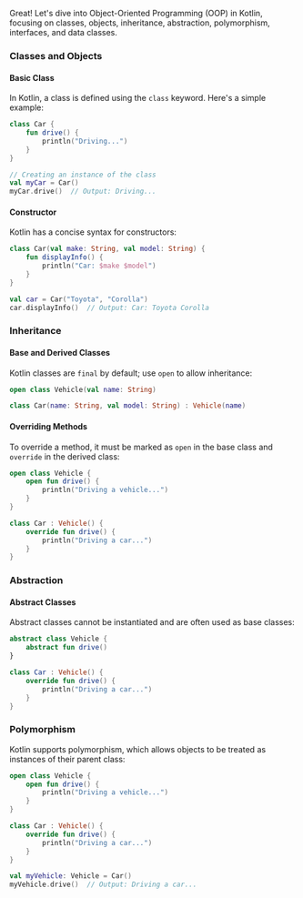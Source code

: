 Great! Let's dive into Object-Oriented Programming (OOP) in Kotlin, focusing on classes, objects, inheritance, abstraction, polymorphism, interfaces, and data classes. 

### Classes and Objects

#### Basic Class
In Kotlin, a class is defined using the `class` keyword. Here's a simple example:

```kotlin
class Car {
    fun drive() {
        println("Driving...")
    }
}

// Creating an instance of the class
val myCar = Car()
myCar.drive()  // Output: Driving...
```

#### Constructor
Kotlin has a concise syntax for constructors:

```kotlin
class Car(val make: String, val model: String) {
    fun displayInfo() {
        println("Car: $make $model")
    }
}

val car = Car("Toyota", "Corolla")
car.displayInfo()  // Output: Car: Toyota Corolla
```

### Inheritance

#### Base and Derived Classes
Kotlin classes are `final` by default; use `open` to allow inheritance:

```kotlin
open class Vehicle(val name: String)

class Car(name: String, val model: String) : Vehicle(name)
```

#### Overriding Methods
To override a method, it must be marked as `open` in the base class and `override` in the derived class:

```kotlin
open class Vehicle {
    open fun drive() {
        println("Driving a vehicle...")
    }
}

class Car : Vehicle() {
    override fun drive() {
        println("Driving a car...")
    }
}
```

### Abstraction

#### Abstract Classes
Abstract classes cannot be instantiated and are often used as base classes:

```kotlin
abstract class Vehicle {
    abstract fun drive()
}

class Car : Vehicle() {
    override fun drive() {
        println("Driving a car...")
    }
}
```

### Polymorphism

Kotlin supports polymorphism, which allows objects to be treated as instances of their parent class:

```kotlin
open class Vehicle {
    open fun drive() {
        println("Driving a vehicle...")
    }
}

class Car : Vehicle() {
    override fun drive() {
        println("Driving a car...")
    }
}

val myVehicle: Vehicle = Car()
myVehicle.drive()  // Output: Driving a car...
```

